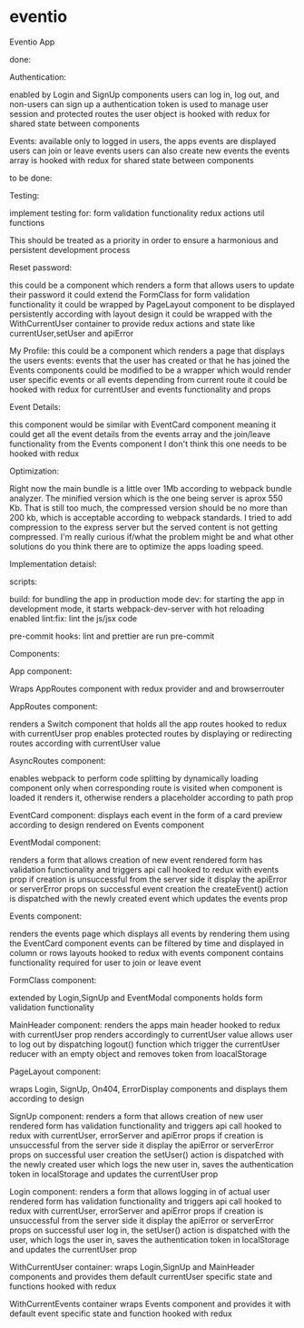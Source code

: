 # eventio

Eventio App

done:

Authentication:

enabled by Login and SignUp components
users can log in, log out, and non-users can sign up
a authentication token is used to manage user session and protected routes
the user object is hooked with redux for shared state between components

Events:
available only to logged in users, the apps events are displayed
users can join or leave events
users can also create new events
the events array is hooked with redux for shared state between components

to be done:

Testing:

implement testing for:
form validation functionality
redux actions
util functions

This should be treated as a priority in order to ensure a harmonious
and persistent development process

Reset password:

this could be a component which renders a form that allows users to update
their password
it could extend the FormClass for form validation functionality
it could be wrapped by PageLayout component to be displayed persistently
according with layout design
it could be wrapped with the WithCurrentUser container to provide redux
actions and state like currentUser,setUser and apiError

My Profile:
this could be a component which renders a page that displays the users
events: events that the user has created or that he has joined
the Events components could be modified to be a wrapper which
would render user specific events or all events depending from current route
it could be hooked with redux for currentUser and events functionality
and props

Event Details:

this component would be similar with EventCard component meaning it could
get all the event details from the events array and the join/leave functionality
from the Events component
I don't think this one needs to be hooked with redux

Optimization:

Right now the main bundle is a little over 1Mb according to webpack bundle
analyzer. The minified version which is the one being server is aprox 550 Kb.
That is still too much, the compressed version should be no more than 200 kb,
which is acceptable according to webpack standards. I tried to add compression
to the express server but the served content is not getting compressed. I'm really
curious if/what the problem might be and what other solutions do you think there are to optimize
the apps loading speed.

Implementation detaisl:

scripts:

build: for bundling the app in production mode
dev: for starting the app in development mode, it starts webpack-dev-server with hot reloading enabled
lint:fix: lint the js/jsx code

pre-commit hooks:
lint and prettier are run pre-commit

Components:

App component:

Wraps AppRoutes component with redux provider and and browserrouter

AppRoutes component:

renders a Switch component that holds all the app routes
hooked to redux with currentUser prop
enables protected routes by displaying or redirecting routes according with
currentUser value

AsyncRoutes component:

enables webpack to perform code splitting by dynamically loading component
only when corresponding route is visited
when component is loaded it renders it, otherwise renders a placeholder according
to path prop

EventCard component:
displays each event in the form of a card preview according to design
rendered on Events component

EventModal component:

renders a form that allows creation of new event
rendered form has validation functionality and triggers api call
hooked to redux with events prop
if creation is unsuccessful from the server side it display the apiError
or serverError props
on successful event creation the createEvent() action is dispatched with
the newly created event which updates the events prop

Events component:

renders the events page which displays all events by rendering them using
the EventCard component
events can be filtered by time and displayed in column or rows layouts
hooked to redux with events component
contains functionality required for user to join or leave event

FormClass component:

extended by Login,SignUp and EventModal components
holds form validation functionality

MainHeader component:
renders the apps main header
hooked to redux with currentUser prop
renders accordingly to currentUser value
allows user to log out by dispatching logout() function which
trigger the currentUser reducer with an empty object and removes token
from loacalStorage

PageLayout component:

wraps Login, SignUp, On404, ErrorDisplay components and displays them
according to design

SignUp component:
renders a form that allows creation of new user
rendered form has validation functionality and triggers api call
hooked to redux with currentUser, errorServer and apiError props
if creation is unsuccessful from the server side it display the apiError
or serverError props
on successful user creation the setUser() action is dispatched with
the newly created user which logs the new user in, saves the authentication
token in localStorage and updates the currentUser prop

Login component:
renders a form that allows logging in of actual user
rendered form has validation functionality and triggers api call
hooked to redux with currentUser, errorServer and apiError props
if creation is unsuccessful from the server side it display the apiError
or serverError props
on successful user log in, the setUser() action is dispatched with
the user, which logs the user in, saves the authentication
token in localStorage and updates the currentUser prop

WithCurrentUser container:
wraps Login,SignUp and MainHeader components and provides them
default currentUser specific state and functions hooked with redux

WithCurrentEvents container
wraps Events component and provides it with
default event specific state and function hooked with redux
